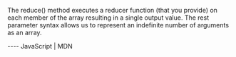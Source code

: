 The reduce() method executes a reducer function (that you provide) on each member of the array resulting in a single output value.
The rest parameter syntax allows us to represent an indefinite number of arguments as an array.

---- JavaScript | MDN
